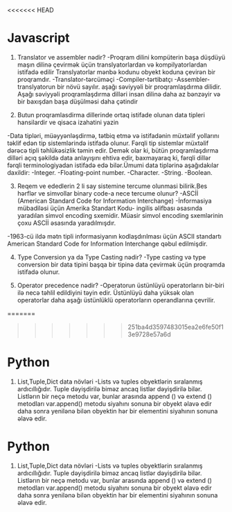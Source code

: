 <<<<<<< HEAD

# Javascript

1. Translator ve assembler nədir? 
-Proqram dilini kompüterin başa düşdüyü maşın dilinə çevirmək üçün translyatorlardan və kompilyatorlardan istifadə edilir  Translyatorlar mənbə kodunu obyekt koduna çevirən bir proqramdır. 
-Translator-tərcüməçi
-Compiler-tərtibatçı 
-Assembler- translyatorun bir növü sayılır. aşağı səviyyəli bir proqramlaşdırma dilidir. Aşağı səviyyəli proqramlaşdırma dilləri insan dilinə daha az bənzəyir və bir baxışdan başa düşülməsi daha çətindir

2. Butun proqramlasdirma dillerinde ortaq istifade olunan data tipleri hansilardir ve qisaca izahatini yazin

-Data tipləri, müəyyənləşdirmə, tətbiq etmə və istifadənin müxtəlif yollarını təklif edən tip sistemlərində istifadə olunur. Fərqli tip sistemlər müxtəlif dərəcə tipli təhlükəsizlik təmin edir. Demək olar ki, bütün proqramlaşdırma dilləri açıq şəkildə data anlayışını ehtiva edir, baxmayaraq ki, fərqli dillər fərqli terminologiyadan istifadə edə bilər.Ümumi data tiplərinə aşağıdakılar daxildir:
-Integer.
-Floating-point number.
-Character.
-String.
-Boolean.
 
 
 3. Reqem ve ededlerin 2 li say sistemine tercume olunmasi bilirik.Bes hərflər ve simvollar binary code-a nece tercume olunur?
-ASCİİ (American Standard Code for Information Interchange)
-İnformasiya mübadiləsi üçün Amerika Standart Kodu- ingilis əlifbası əsasında yaradılan simvol encoding sxemidir. Müasir simvol encoding sxemlərinin çoxu ASCİİ əsasında yaradılmışdır.

-1963-cü ildə mətn tipli informasiyanın kodlaşdırılması üçün ASCII standartı American Standard Code for Information Interchange qəbul edilmişdir.


4. Type Conversion ya da Type Casting nədir?
-Type casting və type conversion  bir data tipini başqa bir  tipinə data çevirmək üçün  proqramda istifadə olunur.

5. Operator precedence nədir?
-Operatorun üstünlüyü operatorların bir-biri ilə necə təhlil edildiyini təyin edir. Üstünlüyü daha yüksək olan operatorlar daha aşağı üstünlüklü operatorların operandlarına çevrilir.








=======
>>>>>>> 251ba4d3597483015ea2e6fe50f13e9728e57a6d
>>>>>>> 
# Python 

 1. List,Tuple,Dict data növləri
 -Lists və tuples obyektlərin sıralanmış ardıcıllığıdır. Tuple dəyişdirilə biməz ancaq listlər dəyişdirilə bilər. 
Listlərın bir neçə metodu var, bunlar arasında append () və extend () metodları var.append() metodu siyahını sonuna bir obyekt əlavə edir  daha sonra yenilənə bilən obyektin hər bir elementini  siyahının sonuna əlavə edir. 
 


 # Python 

 1. List,Tuple,Dict data növləri
 -Lists və tuples obyektlərin sıralanmış ardıcıllığıdır. Tuple dəyişdirilə biməz ancaq listlər dəyişdirilə bilər. 
Listlərın bir neçə metodu var, bunlar arasında append () və extend () metodları var.append() metodu siyahını sonuna bir obyekt əlavə edir  daha sonra yenilənə bilən obyektin hər bir elementini  siyahının sonuna əlavə edir. 
 
